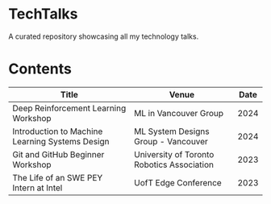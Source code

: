 # TechTalks
A curated repository showcasing all my technology talks.

# Contents

| Title      | Venue | Date |
| ----------- | ----------- | ---------- |
| Deep Reinforcement Learning Workshop | ML in Vancouver Group | 2024 |
| Introduction to Machine Learning Systems Design | ML System Designs Group - Vancouver | 2024 |
| Git and GitHub Beginner Workshop      | University of Toronto Robotics Association | 2023 |
| The Life of an SWE PEY Intern at Intel   | UofT Edge Conference | 2023 |
